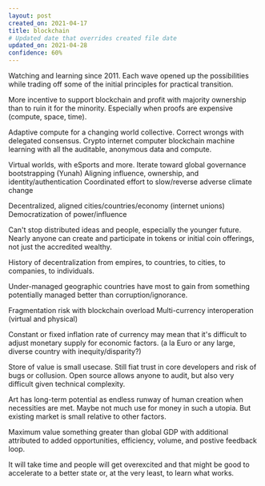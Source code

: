 ```yaml
---
layout: post
created_on: 2021-04-17
title: blockchain
# Updated date that overrides created file date
updated_on: 2021-04-28
confidence: 60%
---
```


Watching and learning since 2011.
Each wave opened up the possibilities
while trading off some of the initial principles
for practical transition.

More incentive to support blockchain and profit
with majority ownership
than to ruin it for the minority. 
Especially when proofs are expensive (compute, space, time).

Adaptive compute for a changing world collective. 
Correct wrongs with delegated consensus. 
Crypto internet computer
blockchain machine learning with all the auditable, anonymous data and compute.

Virtual worlds, with eSports and more.
Iterate toward global governance bootstrapping (Yunah)
Aligning influence, ownership, and identity/authentication
Coordinated effort to slow/reverse adverse climate change

Decentralized, aligned cities/countries/economy (internet unions)
Democratization of power/influence

Can't stop distributed ideas and people,
especially the younger future.
Nearly anyone can create and participate in tokens or initial coin offerings,
not just the accredited wealthy. 

History of decentralization
from empires, 
to countries,
to cities,
to companies,
to individuals.

Under-managed geographic countries have most to gain
from something potentially managed better than corruption/ignorance.

Fragmentation risk with blockchain overload
Multi-currency interoperation (virtual and physical)

Constant or fixed inflation rate of currency 
may mean that it's difficult to adjust monetary supply 
for economic factors. 
(a la Euro or any large, diverse country with inequity/disparity?)

Store of value is small usecase. 
Still fiat trust in core developers and risk of bugs or collusion. 
Open source allows anyone to audit, but also very difficult given technical complexity. 

Art has long-term potential 
as endless runway of human creation when necessities are met.
Maybe not much use for money in such a utopia. 
But existing market is small relative to other factors. 

Maximum value something greater than global GDP
with additional attributed to 
added opportunities, 
efficiency, 
volume, 
and postive feedback loop.

It will take time and people will get overexcited
and that might be good to accelerate to a better state
or, 
at the very least,
to learn what works.
